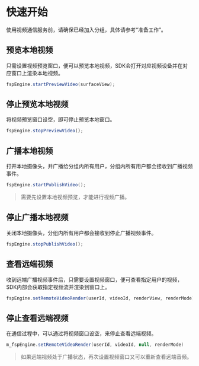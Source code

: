# 快速开始

使用视频通信服务前，请确保已经加入分组，具体请参考“准备工作”。


## 预览本地视频

只需设置视频预览窗口，便可以预览本地视频，SDK会打开对应视频设备并在对应窗口上渲染本地视频。

```java
fspEngine.startPreviewVideo(surfaceView);
```


## 停止预览本地视频

将视频预览窗口设空，即可停止预览本地窗口。

```js
fspEngine.stopPreviewVideo();
```


## 广播本地视频

打开本地摄像头，并广播给分组内所有用户，分组内所有用户都会接收到广播视频事件。

```java
fspEngine.startPublishVideo();
```

> 需要先设置本地视频预览，才能进行视频广播。


## 停止广播本地视频

关闭本地摄像头，分组内所有用户都会接收到停止广播视频事件。

```js
fspEngine.stopPublishVideo();
```


## 查看远端视频

收到远端广播视频事件后，只需要设置视频窗口，便可查看指定用户的视频，SDK内部会获取指定视频流并渲染到窗口上。

```java
fspEngine.setRemoteVideoRender(userId, videoId, renderView, renderMode)
```


## 停止查看远端视频

在通信过程中，可以通过将视频窗口设空，来停止查看远端视频。

```java
m_fspEngine.setRemoteVideoRender(userId, videoId, null, renderMode)
```

> 如果远端视频处于广播状态，再次设置视频窗口又可以重新查看远端音频。
